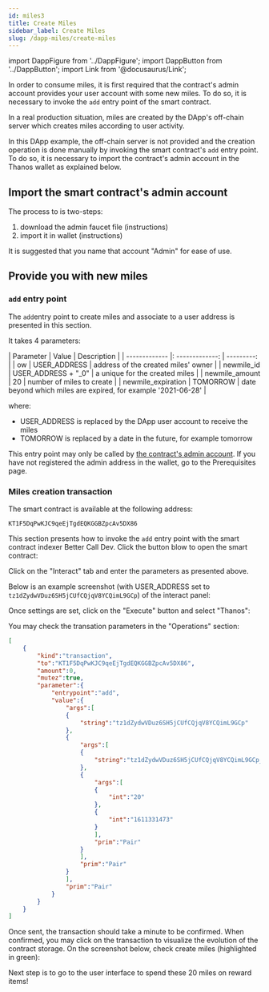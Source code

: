 ```yaml
---
id: miles3
title: Create Miles
sidebar_label: Create Miles
slug: /dapp-miles/create-miles
---
```


import DappFigure from '../DappFigure';
import DappButton from '../DappButton';
import Link from '@docusaurus/Link';


In order to consume miles, it is first required that the contract's admin account provides your user account with some new miles. To do so, it is necessary to invoke the `add` entry point of the smart contract.

In a real production situation, miles are created by the DApp's off-chain server which creates miles according to user activity.

In this DApp example, the off-chain server is not provided and the creation operation is done manually by invoking the smart contract's `add` entry point. To do so, it is necessary to import the contract's admin account in the Thanos wallet as explained below.

## Import the smart contract's admin account

The process to is two-steps:
1. download the admin faucet file (<Link to="/docs/dapp-tools/accounts#admin-account">instructions</Link>)
2. import it in wallet (<Link to="/docs/dapp-tools/thanos#import-faucet-file">instructions</Link>)

It is suggested that you name that account "Admin" for ease of use.

## Provide you with new miles

### `add` entry point

The `add`entry point to create miles and associate to a user address is presented in <Link to="/docs/dapp-miles/miles-contract-interface#add">this section</Link>.

It takes 4 parameters:

| Parameter | Value | Description |
| ------------- |: -------------: | ---------: |
| ow | USER_ADDRESS |  address of the created miles' owner |
| newmile_id       | USER_ADDRESS + "_0" | a unique for the created miles  |
| newmile_amount   | 20 | number of miles to create  |
| newmile_expiration | TOMORROW | date beyond which miles are expired, for example '2021-06-28' |

where:
* USER_ADDRESS is replaced by the DApp user account to receive the miles
* TOMORROW is replaced by a date in the future, for example tomorrow

This entry point may only be called by <u>the contract's admin account</u>. If you have not registered the admin address in the wallet, go to the <Link to="/docs/dapp-miles/miles-use-case1">Prerequisites</Link> page.

### Miles creation transaction

The smart contract is available at the following address:

```
KT1F5DqPwKJC9qeEjTgdEQKGGBZpcAv5DX86
```

This section presents how to invoke the `add` entry point with the smart contract indexer <Link to="/docs/dapp-tools/bcd">Better Call Dev</Link>. Click the button blow to open the smart contract:

<DappButton url="https://better-call.dev/delphinet/KT1F5DqPwKJC9qeEjTgdEQKGGBZpcAv5DX86/operations" txt="open smart contract"/>

Click on the "Interact" tab and enter the parameters as presented above.

Below is an example screenshot (with USER_ADDRESS set to `tz1dZydwVDuz6SH5jCUfCQjqV8YCQimL9GCp`) of the interact panel:

<DappFigure img='bcd-miles-2.png' width='100%'/>

Once settings are set, click on the "Execute" button and select "Thanos":

<DappFigure img='bcd-miles-3.png' width='60%'/>

You may check the transation parameters in the "Operations" section:

```json
[
    {
        "kind":"transaction",
        "to":"KT1F5DqPwKJC9qeEjTgdEQKGGBZpcAv5DX86",
        "amount":0,
        "mutez":true,
        "parameter":{
            "entrypoint":"add",
            "value":{
                "args":[
                {
                    "string":"tz1dZydwVDuz6SH5jCUfCQjqV8YCQimL9GCp"
                },
                {
                    "args":[
                    {
                        "string":"tz1dZydwVDuz6SH5jCUfCQjqV8YCQimL9GCp_0"
                    },
                    {
                        "args":[
                        {
                            "int":"20"
                        },
                        {
                            "int":"1611331473"
                        }
                        ],
                        "prim":"Pair"
                    }
                    ],
                    "prim":"Pair"
                }
                ],
                "prim":"Pair"
            }
        }
    }
]

```

Once sent, the transaction should take a minute to be confirmed. When confirmed, you may click on the transaction to visualize the evolution of the contract storage. On the screenshot below, check create miles (highlighted in green):

<DappFigure img='bcd-miles-4.png' width='100%'/>

Next step is to go to the user interface to spend these 20 miles on reward items!







